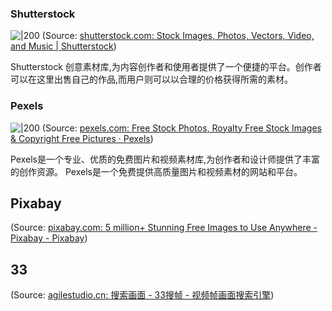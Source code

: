 
### Shutterstock
![|200](https://images.ctfassets.net/hrltx12pl8hq/703epYjcNn6LkOTds55r7E/92b60412462efd533b9f9edb7f514d30/CVRT_1457_Starry_Night_HP_background.webp?fit=fill&w=1200&h=630)
(Source:  [shutterstock.com: Stock Images, Photos, Vectors, Video, and Music | Shutterstock](https://www.shutterstock.com/))

Shutterstock 创意素材库,为内容创作者和使用者提供了一个便捷的平台。创作者可以在这里出售自己的作品,而用户则可以以合理的价格获得所需的素材。


### Pexels

![|200](https://www.pexels.com/assets/static/images/meta/pexels-stock-photos.jpg)
(Source:  [pexels.com: Free Stock Photos, Royalty Free Stock Images & Copyright Free Pictures · Pexels](https://www.pexels.com/))

Pexels是一个专业、优质的免费图片和视频素材库,为创作者和设计师提供了丰富的创作资源。
Pexels是一个免费提供高质量图片和视频素材的网站和平台。

## Pixabay
(Source:  [pixabay.com: 5 million+ Stunning Free Images to Use Anywhere - Pixabay - Pixabay](https://pixabay.com/))


## 33
(Source:  [agilestudio.cn: 搜索画面 - 33搜帧 - 视频帧画面搜索引擎](https://fse.agilestudio.cn/search?keyword=%E7%81%AB%E8%BD%A6%E5%91%BC%E5%95%B8%E8%80%8C%E8%BF%87))


